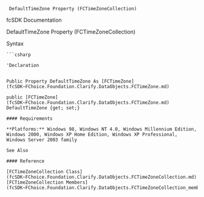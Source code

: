 ﻿     DefaultTimeZone Property (FCTimeZoneCollection)                                                   

fcSDK Documentation

DefaultTimeZone Property (FCTimeZoneCollection)

Syntax

```vbnet
```csharp

'Declaration
 

Public Property DefaultTimeZone As [FCTimeZone](fcSDK~FChoice.Foundation.Clarify.DataObjects.FCTimeZone.md)

public [FCTimeZone](fcSDK~FChoice.Foundation.Clarify.DataObjects.FCTimeZone.md) DefaultTimeZone {get; set;}

#### Requirements

**Platforms:** Windows 98, Windows NT 4.0, Windows Millennium Edition, Windows 2000, Windows XP Home Edition, Windows XP Professional, Windows Server 2003 family

See Also

#### Reference

[FCTimeZoneCollection Class](fcSDK~FChoice.Foundation.Clarify.DataObjects.FCTimeZoneCollection.md)  
[FCTimeZoneCollection Members](fcSDK~FChoice.Foundation.Clarify.DataObjects.FCTimeZoneCollection_members.md)